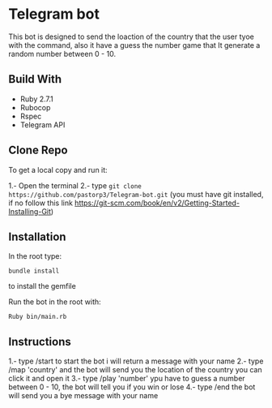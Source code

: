 # Telegram bot

This bot is designed to send the loaction of the country that the user tyoe with the command, also it have a guess the number game that It generate a random number between 0 - 10.

## Build With

- Ruby 2.7.1
- Rubocop
- Rspec
- Telegram API

## Clone Repo

To get a local copy and run it:

1.- Open the terminal
2.- type `git clone https://github.com/pastorp3/Telegram-bot.git` (you must have git installed, if no follow this link https://git-scm.com/book/en/v2/Getting-Started-Installing-Git)

## Installation

In the root  type: 

 `bundle install`
 
 to install the gemfile
 
 Run the bot in the root with:
 
 `Ruby bin/main.rb`
 
 ## Instructions
 
 1.- type /start to start the bot i will return a message with your name
 2.- type /map 'country' and the bot will send you the location of the country you can click it and open it
 3.- type /play 'number' ypu have to guess a number between 0 - 10, the bot will tell you if you win or lose
 4.- type /end the bot will send you a bye message with your name
 
